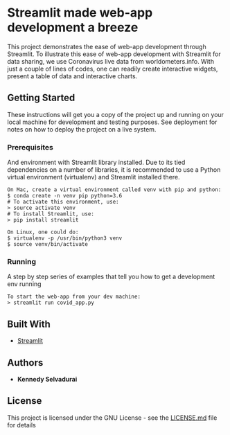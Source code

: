 # Streamlit made web-app development a breeze

This project demonstrates the ease of web-app development through Streamlit. To illustrate this ease of web-app development with Streamlit for data sharing, we use Coronavirus live data from worldometers.info. With just a couple of lines of codes, one can readily create interactive widgets, present a table of data and interactive charts.

## Getting Started

These instructions will get you a copy of the project up and running on your local machine for development and testing purposes. See deployment for notes on how to deploy the project on a live system.

### Prerequisites

And environment with Streamlit library installed. Due to its tied dependencies on a number of libraries, it is recommended to use a Python virtual environment (virtualenv) and Streamlit installed there.

```
On Mac, create a virtual environment called venv with pip and python:
$ conda create -n venv pip python=3.6
# To activate this environment, use:
> source activate venv
# To install Streamlit, use:
> pip install streamlit

On Linux, one could do:
$ virtualenv -p /usr/bin/python3 venv
$ source venv/bin/activate
```

### Running

A step by step series of examples that tell you how to get a development env running

```
To start the web-app from your dev machine:
> streamlit run covid_app.py
```

## Built With

* [Streamlit](https://www.streamlit.io/)

## Authors

* **Kennedy Selvadurai**

## License

This project is licensed under the GNU License - see the [LICENSE.md](LICENSE.md) file for details
